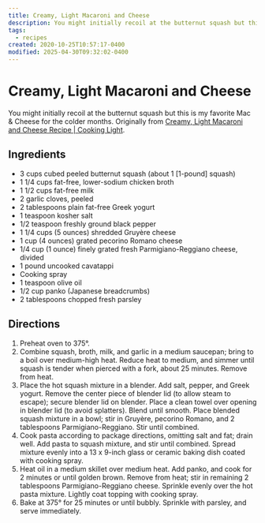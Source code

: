```yaml
---
title: Creamy, Light Macaroni and Cheese
description: You might initially recoil at the butternut squash but this is my favorite Mac & Cheese for the colder months. Originally from Creamy, Light Macaroni and Cheese Recipe | Cooking Light.
tags:
  - recipes
created: 2020-10-25T10:57:17-0400
modified: 2025-04-30T09:32:02-0400
---
```

# Creamy, Light Macaroni and Cheese

You might initially recoil at the butternut squash but this is my favorite Mac & Cheese for the colder months. Originally from [Creamy, Light Macaroni and Cheese Recipe | Cooking Light](https://www.cookinglight.com/recipes/creamy-light-macaroni-cheese).

## Ingredients

  

*   3 cups cubed peeled butternut squash (about 1 \[1-pound\] squash)
*   1 1/4 cups fat-free, lower-sodium chicken broth
*   1 1/2 cups fat-free milk
*   2 garlic cloves, peeled
*   2 tablespoons plain fat-free Greek yogurt
*   1 teaspoon kosher salt
*   1/2 teaspoon freshly ground black pepper
*   1 1/4 cups (5 ounces) shredded Gruyère cheese
*   1 cup (4 ounces) grated pecorino Romano cheese
*   1/4 cup (1 ounce) finely grated fresh Parmigiano-Reggiano cheese, divided
*   1 pound uncooked cavatappi
*   Cooking spray
*   1 teaspoon olive oil
*   1/2 cup panko (Japanese breadcrumbs)
*   2 tablespoons chopped fresh parsley

## Directions

1.  Preheat oven to 375°.
2.  Combine squash, broth, milk, and garlic in a medium saucepan; bring to a boil over medium-high heat. Reduce heat to medium, and simmer until squash is tender when pierced with a fork, about 25 minutes. Remove from heat.
3.  Place the hot squash mixture in a blender. Add salt, pepper, and Greek yogurt. Remove the center piece of blender lid (to allow steam to escape); secure blender lid on blender. Place a clean towel over opening in blender lid (to avoid splatters). Blend until smooth. Place blended squash mixture in a bowl; stir in Gruyère, pecorino Romano, and 2 tablespoons Parmigiano-Reggiano. Stir until combined.
4.  Cook pasta according to package directions, omitting salt and fat; drain well. Add pasta to squash mixture, and stir until combined. Spread mixture evenly into a 13 x 9-inch glass or ceramic baking dish coated with cooking spray.
5.  Heat oil in a medium skillet over medium heat. Add panko, and cook for 2 minutes or until golden brown. Remove from heat; stir in remaining 2 tablespoons Parmigiano-Reggiano cheese. Sprinkle evenly over the hot pasta mixture. Lightly coat topping with cooking spray.
6.  Bake at 375° for 25 minutes or until bubbly. Sprinkle with parsley, and serve immediately.